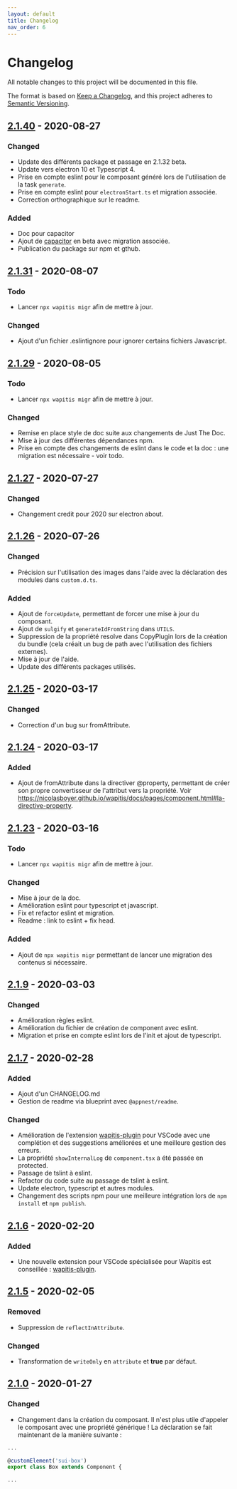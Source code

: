 ```yaml
---
layout: default
title: Changelog
nav_order: 6
---
```


# Changelog
All notable changes to this project will be documented in this file.

The format is based on [Keep a Changelog](https://keepachangelog.com/en/1.0.0/),
and this project adheres to [Semantic Versioning](https://semver.org/spec/v2.0.0.html).

<!-- ## [Unreleased] -->

## [2.1.40] - 2020-08-27
### Changed
- Update des différents package et passage en 2.1.32 beta.
- Update vers electron 10 et Typescript 4.
- Prise en compte eslint pour le composant généré lors de l'utilisation de la task `generate`.
- Prise en compte eslint pour `electronStart.ts` et migration associée.
- Correction orthographique sur le readme.

### Added
- Doc pour capacitor
- Ajout de [capacitor](https://capacitorjs.com/) en beta avec migration associée.
- Publication du package sur npm et gthub.

## [2.1.31] - 2020-08-07
### Todo
- Lancer `npx wapitis migr` afin de mettre à jour.

### Changed
- Ajout d'un fichier .eslintignore pour ignorer certains fichiers Javascript.

## [2.1.29] - 2020-08-05
### Todo
- Lancer `npx wapitis migr` afin de mettre à jour.

### Changed
- Remise en place style de doc suite aux changements de Just The Doc.
- Mise à jour des différentes dépendances npm.
- Prise en compte des changements de eslint dans le code et la doc : une migration est nécessaire - voir todo.

## [2.1.27] - 2020-07-27
### Changed
- Changement credit pour 2020 sur electron about.

## [2.1.26] - 2020-07-26
### Changed
- Précision sur l'utilisation des images dans l'aide avec la déclaration des modules dans `custom.d.ts`.

### Added
- Ajout de `forceUpdate`, permettant de forcer une mise à jour du composant.
- Ajout de `sulgify` et `generateIdFromString` dans `UTILS`.
- Suppression de la propriété resolve dans CopyPlugin lors de la création du bundle (cela créait un bug de path avec l'utilisation des fichiers externes).
- Mise à jour de l'aide.
- Update des différents packages utilisés.

## [2.1.25] - 2020-03-17
### Changed
- Correction d'un bug sur fromAttribute.

## [2.1.24] - 2020-03-17
### Added
- Ajout de fromAttribute dans la directiver @property, permettant de créer son propre convertisseur de l'attribut vers la propriété. Voir https://nicolasboyer.github.io/wapitis/docs/pages/component.html#la-directive-property.

## [2.1.23] - 2020-03-16
### Todo
- Lancer `npx wapitis migr` afin de mettre à jour.

### Changed
- Mise à jour de la doc.
- Amélioration eslint pour typescript et javascript.
- Fix et refactor eslint et migration.
- Readme : link to eslint + fix head.

### Added
- Ajout de `npx wapitis migr` permettant de lancer une migration des contenus si nécessaire.

## [2.1.9] - 2020-03-03
### Changed
- Amélioration règles eslint.
- Amélioration du fichier de création de component avec eslint.
- Migration et prise en compte eslint lors de l'init et ajout de typescript.

## [2.1.7] - 2020-02-28
### Added
- Ajout d'un CHANGELOG.md
- Gestion de readme via blueprint avec `@appnest/readme`.

### Changed
- Amélioration de l'extension [wapitis-plugin](https://marketplace.visualstudio.com/items?itemName=NicolasBoyer.wapitis-plugin) pour VSCode avec une complétion et des suggestions améliorées et une meilleure gestion des erreurs.
- La propriété `showInternalLog` de `component.tsx` a été passée en protected.
- Passage de tslint à eslint.
- Refactor du code suite au passage de tslint à eslint.
- Update electron, typescript et autres modules.
- Changement des scripts npm pour une meilleure intégration lors de `npm install` et `npm publish`.

## [2.1.6] - 2020-02-20
### Added
- Une nouvelle extension pour VSCode spécialisée pour Wapitis est conseillée : [wapitis-plugin](https://marketplace.visualstudio.com/items?itemName=NicolasBoyer.wapitis-plugin).

## [2.1.5] - 2020-02-05
### Removed
- Suppression de `reflectInAttribute`.

### Changed
- Transformation de `writeOnly` en `attribute` et **true** par défaut.

## [2.1.0] - 2020-01-27
### Changed
- Changement dans la création du composant. Il n'est plus utile d'appeler le composant avec une propriété générique !
La déclaration se fait maintenant de la manière suivante :

```typescript
...

@customElement('sui-box')
export class Box extends Component {

...
```

<!-- [Unreleased]: https://github.com/NicolasBoyer/wapitis/compare/2.1.31...HEAD -->
[2.1.40]: https://github.com/NicolasBoyer/wapitis/compare/2.1.31...2.1.40
[2.1.31]: https://github.com/NicolasBoyer/wapitis/compare/2.1.29...2.1.31
[2.1.29]: https://github.com/NicolasBoyer/wapitis/compare/2.1.27...2.1.29
[2.1.27]: https://github.com/NicolasBoyer/wapitis/compare/2.1.26...2.1.27
[2.1.26]: https://github.com/NicolasBoyer/wapitis/compare/2.1.25...2.1.26
[2.1.25]: https://github.com/NicolasBoyer/wapitis/compare/2.1.24...2.1.25
[2.1.24]: https://github.com/NicolasBoyer/wapitis/compare/2.1.23...2.1.24
[2.1.23]: https://github.com/NicolasBoyer/wapitis/compare/2.1.9...2.1.23
[2.1.9]: https://github.com/NicolasBoyer/wapitis/compare/2.1.7...2.1.9
[2.1.7]: https://github.com/NicolasBoyer/wapitis/compare/2.1.6...2.1.7
[2.1.6]: https://github.com/NicolasBoyer/wapitis/compare/2.1.5...2.1.6
[2.1.5]: https://github.com/NicolasBoyer/wapitis/compare/2.1.0...2.1.5
[2.1.0]: https://github.com/NicolasBoyer/wapitis/releases/tag/2.1.0